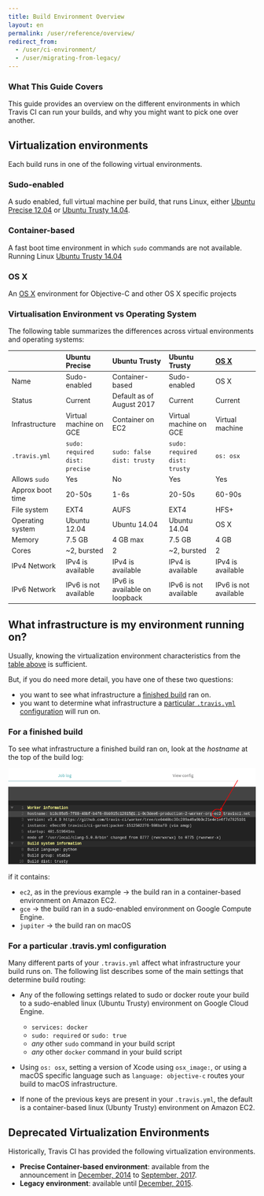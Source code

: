 ```yaml
---
title: Build Environment Overview
layout: en
permalink: /user/reference/overview/
redirect_from:
  - /user/ci-environment/
  - /user/migrating-from-legacy/
---
```


### What This Guide Covers

This guide provides an overview on the different environments in which
Travis CI can run your builds, and why you might want to pick one over another.

<div id="toc"></div>

## Virtualization environments

Each build runs in one of the following virtual environments.

### Sudo-enabled

A sudo enabled, full virtual machine per build, that runs Linux, either [Ubuntu Precise 12.04](/user/reference/precise/) or [Ubuntu Trusty 14.04](/user/reference/trusty/).

### Container-based

A fast boot time environment in which `sudo` commands are not available. Running Linux [Ubuntu Trusty 14.04](/user/reference/trusty/)

### OS X

An [OS X](/user/reference/osx/) environment for Objective-C and other OS X specific projects

### Virtualisation Environment vs Operating System

The following table summarizes the differences across virtual environments and operating systems:

|                  | Ubuntu Precise                        | Ubuntu Trusty                     | Ubuntu Trusty                        | [OS X](/user/reference/osx/) |
|:-----------------|:--------------------------------------|:----------------------------------|:-------------------------------------|:-----------------------------|
| Name             | Sudo-enabled                          | Container-based                   | Sudo-enabled                         | OS X                         |
| Status           | Current                               | Default as of August 2017         | Current                              | Current                      |
| Infrastructure   | Virtual machine on GCE                | Container on EC2                  | Virtual machine on GCE               | Virtual machine              |
| `.travis.yml`    | `sudo: required` <br> `dist: precise` | `sudo: false` <br> `dist: trusty` | `sudo: required` <br> `dist: trusty` | `os: osx`                    |
| Allows `sudo`    | Yes                                   | No                                | Yes                                  | Yes                          |
| Approx boot time | 20-50s                                | 1-6s                              | 20-50s                               | 60-90s                       |
| File system      | EXT4                                  | AUFS                              | EXT4                                 | HFS+                         |
| Operating system | Ubuntu 12.04                          | Ubuntu 14.04                      | Ubuntu 14.04                         | OS X                         |
| Memory           | 7.5 GB                                | 4 GB max                          | 7.5 GB                               | 4 GB                         |
| Cores            | ~2, bursted                           | 2                                 | ~2, bursted                          | 2                            |
| IPv4 Network     | IPv4 is available                     | IPv4 is available                 | IPv4 is available                    | IPv4 is available            |
| IPv6 Network     | IPv6 is not available                 | IPv6 is available on loopback     | IPv6 is not available                | IPv6 is not available        |

## What infrastructure is my environment running on?

Usually, knowing the virtualization environment characteristics from the [table above](#Virtualisation-Environment-vs-Operating-System) is sufficient.

But, if you do need more detail, you have one of these two questions:

* you want to see what infrastructure a [finished build](#For-a-finished-build) ran on.
* you want to determine what infrastructure a [particular `.travis.yml` configuration](#For-a-particular-.travis.yml-configuration) will run on.

### For a finished build

To see what infrastructure a finished build ran on, look at the *hostname* at the top of the build log:

![Infrastructure shown in hostname](/images/ui/what-infrastructure.png "Infrastructure shown in hostname")

if it contains:

* `ec2`, as in the previous example → the build ran in a container-based environment on Amazon EC2.
* `gce` → the build ran in a sudo-enabled environment on Google Compute Engine.
* `jupiter` → the build ran on macOS

### For a particular .travis.yml configuration

Many different parts of your `.travis.yml` affect what infrastructure your build runs on. The following list describes some of the main settings that determine build routing:

* Any of the following settings related to sudo or docker route your build to a sudo-enabled linux (Ubuntu Trusty) environment on Google Cloud Engine.

  - `services: docker`
  - `sudo: required` or `sudo: true`
  - *any* other `sudo` command in your build script
  - *any* other `docker` command in your build script

* Using `os: osx`, setting a version of Xcode using `osx_image:`, or using a macOS specific language such as `language: objective-c` routes your build to macOS infrastructure.

* If none of the previous keys are present in your `.travis.yml`, the default is a container-based linux (Ubunty Trusty) environment on Amazon EC2.


## Deprecated Virtualization Environments

Historically, Travis CI has provided the following virtualization environments.

- **Precise Container-based environment**: available from the announcement in [December, 2014](https://blog.travis-ci.com/2014-12-17-faster-builds-with-container-based-infrastructure/) to [September, 2017](https://blog.travis-ci.com/2017-08-31-trusty-as-default-status).
- **Legacy environment**: available until [December, 2015](https://blog.travis-ci.com/2015-11-27-moving-to-a-more-elastic-future).
